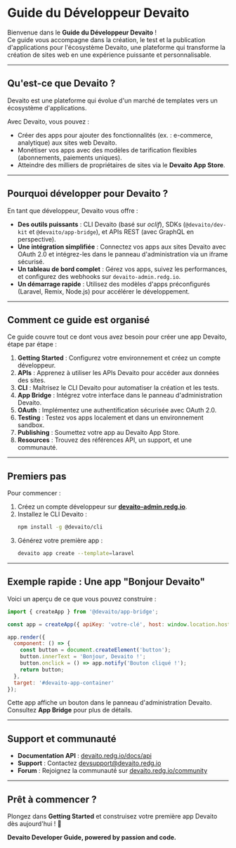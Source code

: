 # Guide du Développeur Devaito

Bienvenue dans le **Guide du Développeur Devaito** !  
Ce guide vous accompagne dans la création, le test et la publication d'applications pour l'écosystème Devaito, une plateforme qui transforme la création de sites web en une expérience puissante et personnalisable.

---

## Qu'est-ce que Devaito ?
Devaito est une plateforme qui évolue d'un marché de templates vers un écosystème d'applications.  

Avec Devaito, vous pouvez :  
- Créer des apps pour ajouter des fonctionnalités (ex. : e-commerce, analytique) aux sites web Devaito.  
- Monétiser vos apps avec des modèles de tarification flexibles (abonnements, paiements uniques).  
- Atteindre des milliers de propriétaires de sites via le **Devaito App Store**.  

---

## Pourquoi développer pour Devaito ?
En tant que développeur, Devaito vous offre :  

- **Des outils puissants** : CLI Devaito (basé sur *oclif*), SDKs (`@devaito/dev-kit` et `@devaito/app-bridge`), et APIs REST (avec GraphQL en perspective).  
- **Une intégration simplifiée** : Connectez vos apps aux sites Devaito avec OAuth 2.0 et intégrez-les dans le panneau d'administration via un iframe sécurisé.  
- **Un tableau de bord complet** : Gérez vos apps, suivez les performances, et configurez des webhooks sur `devaito-admin.redg.io`.  
- **Un démarrage rapide** : Utilisez des modèles d'apps préconfigurés (Laravel, Remix, Node.js) pour accélérer le développement.  

---

## Comment ce guide est organisé
Ce guide couvre tout ce dont vous avez besoin pour créer une app Devaito, étape par étape :  

1. **Getting Started** : Configurez votre environnement et créez un compte développeur.  
2. **APIs** : Apprenez à utiliser les APIs Devaito pour accéder aux données des sites.  
3. **CLI** : Maîtrisez le CLI Devaito pour automatiser la création et les tests.  
4. **App Bridge** : Intégrez votre interface dans le panneau d'administration Devaito.  
5. **OAuth** : Implémentez une authentification sécurisée avec OAuth 2.0.  
6. **Testing** : Testez vos apps localement et dans un environnement sandbox.  
7. **Publishing** : Soumettez votre app au Devaito App Store.  
8. **Resources** : Trouvez des références API, un support, et une communauté.  

---

## Premiers pas
Pour commencer :  

1. Créez un compte développeur sur **[devaito-admin.redg.io](https://devaito-admin.redg.io)**.  
2. Installez le CLI Devaito :  
   ```bash
   npm install -g @devaito/cli
   ```
3. Générez votre première app :  
   ```bash
   devaito app create --template=laravel
   ```

---

## Exemple rapide : Une app "Bonjour Devaito"
Voici un aperçu de ce que vous pouvez construire :  

```javascript
import { createApp } from '@devaito/app-bridge';

const app = createApp({ apiKey: 'votre-clé', host: window.location.host });

app.render({
  component: () => {
    const button = document.createElement('button');
    button.innerText = 'Bonjour, Devaito !';
    button.onclick = () => app.notify('Bouton cliqué !');
    return button;
  },
  target: '#devaito-app-container'
});
```

Cette app affiche un bouton dans le panneau d'administration Devaito. Consultez **App Bridge** pour plus de détails.  

---

## Support et communauté
- **Documentation API** : [devaito.redg.io/docs/api](https://devaito.redg.io/docs/api)  
- **Support** : Contactez [devsupport@devaito.redg.io](mailto:devsupport@devaito.redg.io)  
- **Forum** : Rejoignez la communauté sur [devaito.redg.io/community](https://devaito.redg.io/community)  

---

## Prêt à commencer ?
Plongez dans **Getting Started** et construisez votre première app Devaito dès aujourd'hui ! 🚀  

**Devaito Developer Guide, powered by passion and code.**
